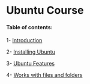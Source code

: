# Ubuntu Course

#### Table of contents:

1- [Introduction](https://github.com/bassammannaa/Ubuntu-Training/blob/master/Introduction/Introduction.md)

2- [Installing Ubuntu](https://github.com/bassammannaa/Ubuntu-Training/blob/master/Installing%20Ubuntu/InstallingUbuntu.md)

3- [Ubuntu Features](https://github.com/bassammannaa/Ubuntu-Training/blob/master/Ubuntu%20Features/UbuntuFeatures.md)

4- [Works with files and folders](/FolderAndFiles/FilesAndFolders.MD)






